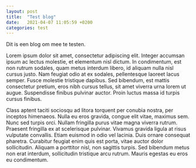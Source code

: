 ```yaml
---
layout: post
title:  "Test blog"
date:   2021-04-07 11:05:59 +0200
categories: test
---
```

Dit is een blog om mee te testen.

Lorem ipsum dolor sit amet, consectetur adipiscing elit. Integer accumsan ipsum ac lectus molestie, et elementum nisl dictum. In condimentum, est non rutrum sodales, quam metus interdum libero, id aliquam nulla nisl cursus justo. Nam feugiat odio at ex sodales, pellentesque laoreet lacus semper. Fusce molestie tristique dapibus. Sed bibendum, est mattis consectetur pretium, eros nibh cursus tellus, sit amet viverra urna lorem ut augue. Suspendisse finibus pulvinar auctor. Proin luctus massa id turpis cursus finibus.

Class aptent taciti sociosqu ad litora torquent per conubia nostra, per inceptos himenaeos. Nulla eu eros gravida, congue elit vitae, maximus sem. Nunc sed turpis orci. Nullam fringilla purus vitae magna viverra rutrum. Praesent fringilla ex at scelerisque pulvinar. Vivamus gravida ligula at risus vulputate convallis. Etiam euismod in odio vel lacinia. Duis ornare consequat pharetra. Curabitur feugiat enim quis est porta, vitae auctor dolor sollicitudin. Aliquam a porttitor nisl, non sagittis turpis. Sed bibendum metus non erat interdum, sollicitudin tristique arcu rutrum. Mauris egestas eu eros eu condimentum.